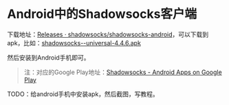 # Android中的Shadowsocks客户端

下载地址：[Releases · shadowsocks/shadowsocks-android](https://github.com/shadowsocks/shadowsocks-android/releases)，可以下载到apk，比如：[shadowsocks--universal-4.4.6.apk](https://github.com/shadowsocks/shadowsocks-android/releases/download/v4.4.6/shadowsocks--universal-4.4.6.apk)

然后安装到Android手机即可。

> 注：对应的Google Play地址：[Shadowsocks - Android Apps on Google Play](https://play.google.com/store/apps/details?id=com.github.shadowsocks)

TODO：给android手机中安装apk，然后截图，写教程。
